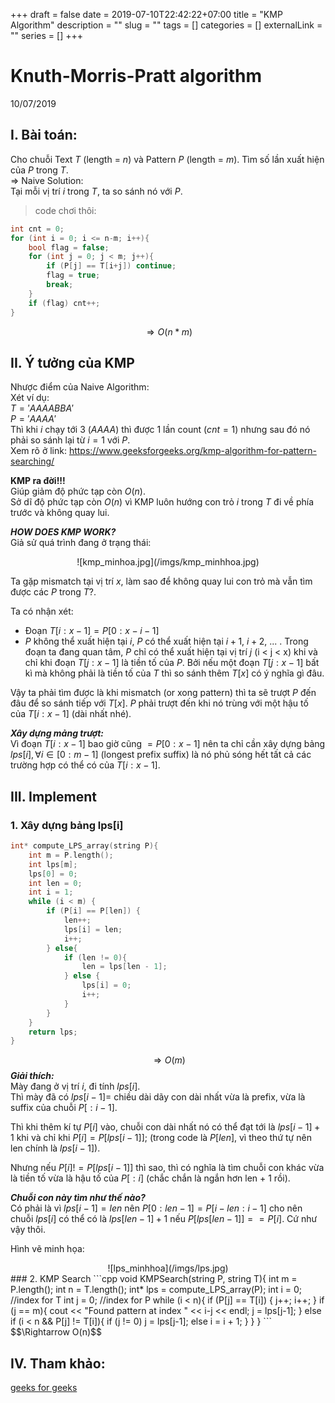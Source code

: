 +++ 
draft = false
date = 2019-07-10T22:42:22+07:00
title = "KMP Algorithm"
description = ""
slug = "" 
tags = []
categories = []
externalLink = ""
series = []
+++

# Knuth-Morris-Pratt algorithm
10/07/2019

## I. Bài toán:
Cho chuỗi Text $T$ (length = $n$) và Pattern $P$ (length = $m$). Tìm số lần xuất hiện của $P$ trong $T$.  
$\Rightarrow$ Naive Solution:  
Tại mỗi vị trí $i$ trong $T$, ta so sánh nó với $P$.  
> code chơi thôi:  
```cpp
int cnt = 0;
for (int i = 0; i <= n-m; i++){
    bool flag = false;
    for (int j = 0; j < m; j++){
        if (P[j] == T[i+j]) continue;
        flag = true;
        break;
    }
    if (flag) cnt++;
}
```
$$\Rightarrow O(n*m) $$
## II. Ý tưởng của KMP
Nhược điểm của Naive Algorithm:  
Xét ví dụ:  
$T = 'AAAABBA'$  
$P = 'AAAA'$  
Thì khi $i$ chạy tới $3$ $(AAAA)$ thì được 1 lần count $(cnt = 1)$ nhưng sau đó nó phải so sánh lại từ $i=1$ với $P$.  
Xem rõ ở link: https://www.geeksforgeeks.org/kmp-algorithm-for-pattern-searching/  

**KMP ra đời!!!**  
Giúp giảm độ phức tạp còn $O(n)$.  
Sở dĩ độ phức tạp còn $O(n)$ vì KMP luôn hướng con trỏ $i$ trong $T$ đi về phía trước và không quay lui.  

***HOW DOES KMP WORK?***  
Giả sử quá trình đang ở trạng thái:  
<center>
![kmp_minhoa.jpg](/imgs/kmp_minhhoa.jpg)
</center>

Ta gặp mismatch tại vị trí $x$, làm sao để không quay lui con trỏ mà vẫn tìm được các $P$ trong $T$?.  

Ta có nhận xét:  

- Đoạn $T[i:x-1] = P[0:x-i-1]$  
- $P$ không thể xuất hiện tại $i$, $P$ có thể xuất hiện tại $i+1$, $i+2$, ... . Trong đoạn ta đang quan tâm, $P$ chỉ có thể xuất hiện tại vị trí $j$  (i < j < x) khi và chỉ khi đoạn $T[j:x-1]$ là tiền tố của $P$. Bởi nếu một đoạn $T[j:x-1]$ bất kì mà không phải là tiền tố của $T$ thì so sánh thêm $T[x]$ có ý nghĩa gì đâu.  

Vậy ta phải tìm được là khi mismatch (or xong pattern) thì ta sẽ trượt $P$ đến đâu để so sánh tiếp với $T[x]$. $P$ phải trượt đến khi nó trùng với một hậu tố của $T[i:x-1]$ (dài nhất nhé).  

***Xây dựng mảng trượt:***  
Vì đoạn $T[i:x-1]$ bao giờ cũng $= P[0:x-1]$ nên ta chỉ cần xây dựng bảng
$lps[i],  \forall i \in [0:m-1]$ (longest prefix suffix) là nó phủ sóng hết tất cả các trường hợp có thể có của $T[i:x-1]$.  

## III. Implement
### 1. Xây dựng bảng lps[i]

```cpp
int* compute_LPS_array(string P){
    int m = P.length();
    int lps[m];
    lps[0] = 0;
    int len = 0;
    int i = 1;
    while (i < m) {
        if (P[i] == P[len]) {
            len++;
            lps[i] = len;
            i++; 
        } else{
            if (len != 0){
                len = lps[len - 1];
            } else {
                lps[i] = 0;
                i++;
            }
        }
    }
    return lps;
}
```
$$\Rightarrow O(m)$$
***Giải thích:***  
Mày đang ở vị trí $i$, đi tính $lps[i]$.  
Thì mày đã có $lps[i-1] =$ chiều dài dãy con dài nhất vừa là prefix, vừa là suffix của chuỗi $P[:i-1]$.  

Thì khi thêm kí tự $P[i]$ vào, chuỗi con dài nhất nó có thể đạt tới là $lps[i-1] + 1$ khi và chỉ khi $P[i] = P[lps[i-1]]$; (trong code là $P[len]$, vì theo thứ tự nên len chính là $lps[i-1]$).  

Nhưng nếu $P[i] != P[lps[i-1]]$ thì sao, thì có nghĩa là tìm chuỗi con khác vừa là tiền tố vừa là hậu tố của $P[:i]$ (chắc chắn là ngắn hơn len +  1 rồi).   

***Chuỗi con này tìm như thế nào?***  
Có phải là vì $lps[i-1] = len$ nên $P[0:len-1] = P[i-len:i-1]$ cho nên chuỗi $lps[i]$ có thể có là $lps[len-1] + 1$ nếu $P[lps[len-1]] == P[i]$. Cứ như vậy thôi.  

Hình vẽ minh họa:  
<center>
![lps_minhhoa](/imgs/lps.jpg)
</center>
### 2. KMP Search
```cpp
void KMPSearch(string P, string T){
    int m = P.length();
    int n = T.length();
    int* lps = compute_LPS_array(P);
    int i = 0;  //index for T
    int j = 0;   //index for P
    while (i < n){
        if (P[j] == T[i]) {
            j++;
            i++;
        }
        if (j == m){
            cout << "Found pattern at index " << i-j << endl;
            j = lps[j-1];
        }
        else if (i < n && P[j] != T[i]){
            if (j != 0) 
                j = lps[j-1];
            else 
                i = i + 1;
        }
    }
}
```
$$\Rightarrow O(n)$$

## IV. Tham khảo:
[geeks for geeks](https://www.geeksforgeeks.org/kmp-algorithm-for-pattern-searching/)